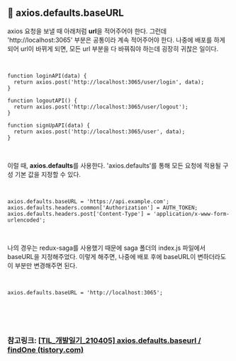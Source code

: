 ## 🦯 axios.defaults.baseURL

axios 요청을 보낼 때 아래처럼 **url**을 적어주어야 한다. 그런데 'http://localhost:3065' 부분은 공통이라 계속 적어주어야 한다. 나중에 배포를 하게 되어 url이 바뀌게 되면, 모든 url 부분을 다 바꿔줘야 하는데 굉장히 귀찮은 일이다. 

 <br>

```
function loginAPI(data) {
  return axios.post('http://localhost:3065/user/login', data);
}

function logoutAPI() {
  return axios.post('http://localhost:3065/user/logout');
}

function signUpAPI(data) {
  return axios.post('http://localhost:3065/user', data);
}
```

 <br>

이럴 때, **axios.defaults**를 사용한다. 'axios.defaults'를 통해 모든 요청에 적용될 구성 기본 값을 지정할 수 있다.

 <br>

```
axios.defaults.baseURL = 'https://api.example.com';
axios.defaults.headers.common['Authorization'] = AUTH_TOKEN;
axios.defaults.headers.post['Content-Type'] = 'application/x-www-form-urlencoded';
```

 <br>

나의 경우는 redux-saga를 사용했기 때문에 saga 폴더의 index.js 파일에서 baseURL을 지정해주었다. 이렇게 해주면, 나중에 배포 후에 baseURL이 변하더라도 이 부분만 변경해주면 된다.

 <br>

```
axios.defaults.baseURL = 'http://localhost:3065';
```

<br>

<br>

<br>

### 참고링크: [[TIL_개발일기_210405\] axios.defaults.baseurl / findOne (tistory.com)](https://dolphinsarah.tistory.com/m/26)